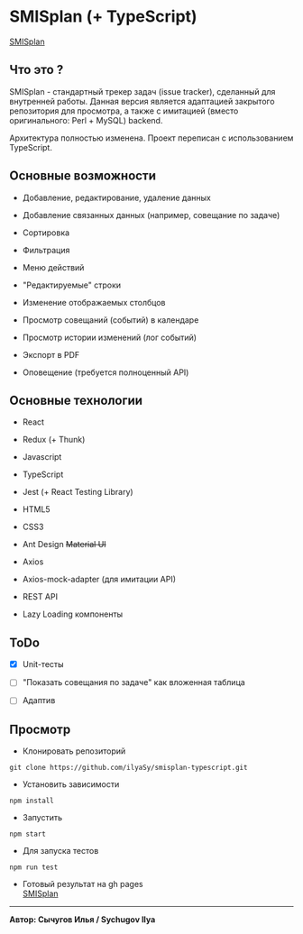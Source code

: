 # SMISplan (+ TypeScript)
[SMISplan](https://ilyasy.github.io/smisplan-typescript/)

## Что это ?
SMISplan - стандартный трекер задач (issue tracker), сделанный для внутренней работы. Данная версия является
адаптацией закрытого репозитория для просмотра, а также с имитацией (вместо оригинального: Perl + MySQL) backend.

Архитектура полностью изменена. Проект переписан с использованием TypeScript.

## Основные возможности
* Добавление, редактирование, удаление данных

* Добавление связанных данных (например, совещание по задаче)

* Сортировка

* Фильтрация

* Меню действий

* "Редактируемые" строки

* Изменение отображаемых столбцов

* Просмотр совещаний (событий) в календаре

* Просмотр истории изменений (лог событий)

* Экспорт в PDF

* Оповещение (требуется полноценный API)

## Основные технологии
* React

* Redux (+ Thunk)

* Javascript

* TypeScript

* Jest (+ React Testing Library)

* HTML5

* CSS3

* Ant Design ~~Material UI~~

* Axios

* Axios-mock-adapter (для имитации API)

* REST API

* Lazy Loading компоненты

## ToDo
- [x] Unit-тесты

- [ ] "Показать совещания по задаче" как вложенная таблица

- [ ] Адаптив

## Просмотр

* Клонировать репозиторий
```
git clone https://github.com/ilyaSy/smisplan-typescript.git
```

* Установить зависимости
```
npm install
```

* Запустить
```
npm start
```

* Для запуска тестов
```
npm run test
```

* Готовый результат на gh pages
<br>[SMISplan](https://ilyasy.github.io/smisplan-typescript/)

-----
**Автор: Сычугов Илья / Sychugov Ilya**
